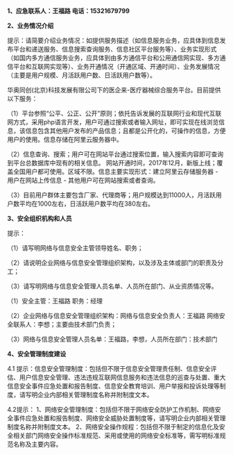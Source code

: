**1、应急联系人：王福路  电话：15321679799**

**2、业务情况介绍**

提示：请简要介绍业务情况：如提供服务描述（如信息服务业务，应具体到信息发布平台和递送服务、信息搜索查询服务、信息社区平台服务等）、业务实现形式（如国内多方通信服务业务，应具体到由多方通信平台和公用通信网实现、多方通信平台和互联网实现等）、业务开通情况（开通区域、开通时间）、业务发展情况（主要是用户规模、月活跃用户数、日活跃用户数等）。 

华奥同创(北京)科技发展有限公司下的医企来-医疗器械综合服务平台。目前提供以下服务：

（1）平台参照“公平、公正、公开”原则；依托告诉发展的互联网行业和现代互联网方式，采用php语言开发，用户可通过搜索或者输入网址，即可实现在线浏览信息，该信息包含其他用户发布的产品信息；且都是公开化的，可操作的信息，方便用户的使用。信息存储在阿里云服务器中。

（2）信息查询、搜索；用户可在网站平台通过搜索位置，输入搜索内容即可查询到平台总数据库中现有的相关信息。
网站开通时间，2017年12月，新版上线；覆盖全国用户都可使用。区域不限。信息主要实现形式：建立阿里云存储服务器 - 用户在网站上传信息 - 其他用户可在网站搜索或者查询。

（3）目前用户群体主要包含厂家、代理商等；用户规模达到11000人，月活跃用户数平均在1000左右，日活跃用户数平均在380左右。

**3、安全组织机构和人员**

提示：

（1）请写明网络与信息安全主管领导姓名、职务；

（2）请说明企业网络与信息安全管理组织架构，以及涉及主体或部门的职责及分工；

（3）请写明网络与信息安全管理人员名单、人员所在部门、从业资质情况等。 

（1）安全主管：王福路 职务：经理

（2）企业网络与信息安全管理组织架构：网络与信息安全负责人：王福路  网络安全联系人：李想；主要由技术部门负责；

（3）网络与信息安全管理人员名单：王福路，李想，人员所在部门：技术部门

**4、安全管理制度建设**

 4.1 提示：信息安全管理制度：包括但不限于信息安全管理责任制、信息安全评估、用户信息安全管理、违法违规互联网信息服务和违法信息的巡查与处置、重大信息安全事件应急处置和报告制度、信息安全教育培训、用户举报和投诉处理等制度，请写明企业内部相关管理制度名称并附制度文本。
 




4.2提示： 1、网络安全管理制度：包括但不限于网络安全防护工作机制、网络安全事件应急处置和报告制度、网络安全威胁处置制度等，请写明企业内部相关管理制度名称并附制度文本。 2、网络安全操作规程：包括但不限于制定的信息化及安全相关部门网络安全操作标准规范、采用或使用的网络安全标准等，需写明标准规范名称及主要内容。 

